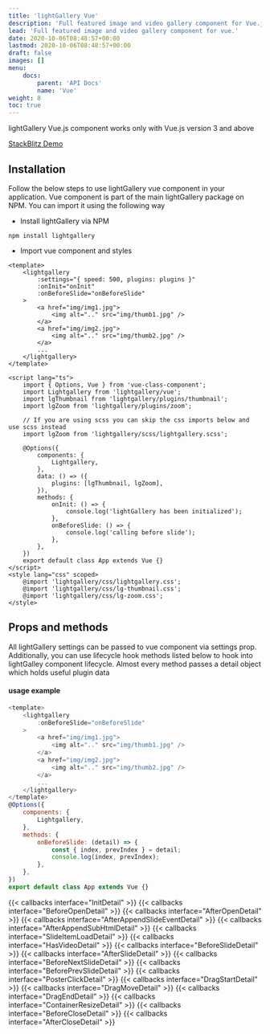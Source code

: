 ```yaml
---
title: 'lightGallery Vue'
description: 'Full featured image and video gallery component for Vue.js'
lead: 'Full featured image and video gallery component for vue.'
date: 2020-10-06T08:48:57+00:00
lastmod: 2020-10-06T08:48:57+00:00
draft: false
images: []
menu:
    docs:
        parent: 'API Docs'
        name: 'Vue'
weight: 8
toc: true
---
```


<div class="alert alert-danger" role="alert">
    lightGallery Vue.js component works only with Vue.js version 3 and above
</div>

<a class="btn btn-outline-primary" href="https://stackblitz.com/edit/lightgallery-vue" target="_blank">StackBlitz
Demo</a>

## Installation

Follow the below steps to use lightGallery vue component in your application.
Vue component is part of the main lightGallery package on NPM. You can import it
using the following way

-   Install lightGallery via NPM

```
npm install lightgallery
```

-   Import vue component and styles

```vue
<template>
    <lightgallery
        :settings="{ speed: 500, plugins: plugins }"
        :onInit="onInit"
        :onBeforeSlide="onBeforeSlide"
    >
        <a href="img/img1.jpg">
            <img alt=".." src="img/thumb1.jpg" />
        </a>
        <a href="img/img2.jpg">
            <img alt=".." src="img/thumb2.jpg" />
        </a>
        ...
    </lightgallery>
</template>

<script lang="ts">
    import { Options, Vue } from 'vue-class-component';
    import Lightgallery from 'lightgallery/vue';
    import lgThumbnail from 'lightgallery/plugins/thumbnail';
    import lgZoom from 'lightgallery/plugins/zoom';

    // If you are using scss you can skip the css imports below and use scss instead
    import lgZoom from 'lightgallery/scss/lightgallery.scss';

    @Options({
        components: {
            Lightgallery,
        },
        data: () => ({
            plugins: [lgThumbnail, lgZoom],
        }),
        methods: {
            onInit: () => {
                console.log('lightGallery has been initialized');
            },
            onBeforeSlide: () => {
                console.log('calling before slide');
            },
        },
    })
    export default class App extends Vue {}
</script>
<style lang="css" scoped>
    @import 'lightgallery/css/lightgallery.css';
    @import 'lightgallery/css/lg-thumbnail.css';
    @import 'lightgallery/css/lg-zoom.css';
</style>
```

## Props and methods

All lightGallery settings can be passed to vue component via settings prop.
Additionally, you can use lifecycle hook methods listed below to hook into
lightGalley component lifecycle. Almost every method passes a detail object
which holds useful plugin data

#### usage example

```js
<template>
    <lightgallery
        :onBeforeSlide="onBeforeSlide"
    >
        <a href="img/img1.jpg">
            <img alt=".." src="img/thumb1.jpg" />
        </a>
        <a href="img/img2.jpg">
            <img alt=".." src="img/thumb2.jpg" />
        </a>
        ...
    </lightgallery>
</template>
@Options({
    components: {
        Lightgallery,
    },
    methods: {
        onBeforeSlide: (detail) => {
            const { index, prevIndex } = detail;
            console.log(index, prevIndex);
        },
    },
})
export default class App extends Vue {}
```

<div class="event-docs-list">
    {{< callbacks interface="InitDetail" >}}
    {{< callbacks interface="BeforeOpenDetail" >}}
    {{< callbacks interface="AfterOpenDetail" >}}
    {{< callbacks interface="AfterAppendSlideEventDetail" >}}
    {{< callbacks interface="AfterAppendSubHtmlDetail" >}}
    {{< callbacks interface="SlideItemLoadDetail" >}}
    {{< callbacks interface="HasVideoDetail" >}}
    {{< callbacks interface="BeforeSlideDetail" >}}
    {{< callbacks interface="AfterSlideDetail" >}}
    {{< callbacks interface="BeforeNextSlideDetail" >}}
    {{< callbacks interface="BeforePrevSlideDetail" >}}
    {{< callbacks interface="PosterClickDetail" >}}
    {{< callbacks interface="DragStartDetail" >}}
    {{< callbacks interface="DragMoveDetail" >}}
    {{< callbacks interface="DragEndDetail" >}}
    {{< callbacks interface="ContainerResizeDetail" >}}
    {{< callbacks interface="BeforeCloseDetail" >}}
    {{< callbacks interface="AfterCloseDetail" >}}
</div>
